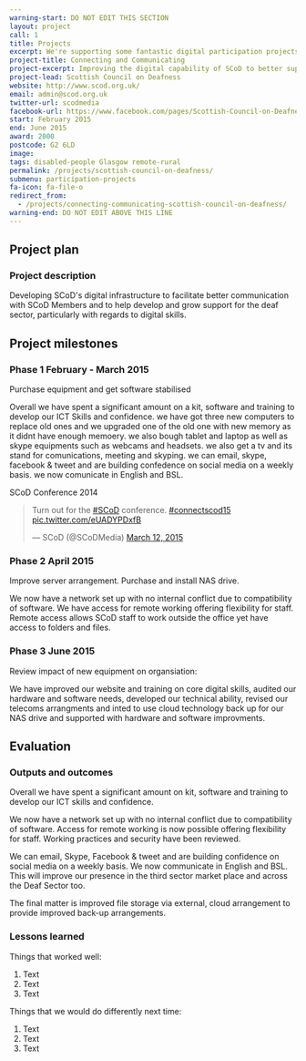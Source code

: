 ```yaml
---
warning-start: DO NOT EDIT THIS SECTION
layout: project
call: 1
title: Projects
excerpt: We're supporting some fantastic digital participation projects. Here are their stories.
project-title: Connecting and Communicating
project-excerpt: Improving the digital capability of SCoD to better support and communicate with members
project-lead: Scottish Council on Deafness
website: http://www.scod.org.uk/
email: admin@scod.org.uk
twitter-url: scodmedia
facebook-url: https://www.facebook.com/pages/Scottish-Council-on-Deafness-SCoD/753972261325368?fref=ts
start: February 2015
end: June 2015
award: 2000
postcode: G2 6LD
image:
tags: disabled-people Glasgow remote-rural
permalink: /projects/scottish-council-on-deafness/
submenu: participation-projects
fa-icon: fa-file-o
redirect_from:
  - /projects/connecting-communicating-scottish-council-on-deafness/
warning-end: DO NOT EDIT ABOVE THIS LINE
---
```


## Project plan

### Project description

Developing SCoD's digital infrastructure to facilitate better communication with SCoD Members and to help develop and grow support for the deaf sector, particularly with regards to digital skills.


## Project milestones

### Phase 1 February - March 2015
Purchase equipment and get software stabilised

Overall we have spent a significant amount  on a kit, software and training to develop our ICT Skills and confidence.
we have got three new computers to replace old ones and we upgraded one of the old one with new memory as it didnt have enough memoery. we also bough tablet and laptop as well as skype equipments such as webcams and headsets. we also get a tv and its stand for comunications, meeting and skyping.
we can email, skype, facebook & tweet and are building confedence on social media on a weekly basis. we now comunicate in English and BSL.

SCoD Conference 2014

<blockquote class="twitter-tweet" lang="en"><p lang="en" dir="ltr">Turn out for the <a href="https://twitter.com/hashtag/SCoD?src=hash">#SCoD</a> conference. <a href="https://twitter.com/hashtag/connectscod15?src=hash">#connectscod15</a> <a href="http://t.co/eUADYPDxfB">pic.twitter.com/eUADYPDxfB</a></p>&mdash; SCoD (@SCoDMedia) <a href="https://twitter.com/SCoDMedia/status/575969017229385729">March 12, 2015</a></blockquote>
<script async src="//platform.twitter.com/widgets.js" charset="utf-8"></script>

### Phase 2 April 2015

Improve server arrangement. Purchase and install NAS drive.

We now have a network set up with no internal conflict due to compatibility of software. We have access for remote working offering flexibility for staff. Remote access allows SCoD staff to work outside the office yet have access to folders and files.


### Phase 3 June 2015

Review impact of new equipment on organsiation:

We have improved our website and training on core digital skills, audited our hardware and software needs, developed our technical ability, revised our telecoms arrangments and inted to use cloud technology back up for our NAS drive and supported with hardware and software improvments.


## Evaluation

### Outputs and outcomes

Overall we have spent a significant amount on kit, software and training to develop our ICT skills and confidence.

We now have a network set up with no internal conflict due to compatibility of software. Access for remote working is now possible offering flexibility for staff. Working practices and security have been reviewed.

We can email, Skype, Facebook & tweet and are building confidence on social media on a weekly basis. We now communicate in English and BSL. This will improve our presence in the third sector market place and across the Deaf Sector too.

The final matter is improved file storage via external, cloud arrangement to provide improved back-up arrangements.

### Lessons learned

Things that worked well:

1. Text
2. Text
3. Text

Things that we would do differently next time:

1. Text
2. Text
3. Text
